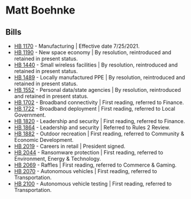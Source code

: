 # Matt Boehnke
## Bills
* [HB 1170](/bill/2021-22/hb/1170/) - Manufacturing | Effective date 7/25/2021.
* [HB 1190](/bill/2021-22/hb/1190/) - New space economy | By resolution, reintroduced and retained in present status.
* [HB 1440](/bill/2021-22/hb/1440/) - Small wireless facilities | By resolution, reintroduced and retained in present status.
* [HB 1489](/bill/2021-22/hb/1489/) - Locally manufactured PPE | By resolution, reintroduced and retained in present status.
* [HB 1552](/bill/2021-22/hb/1552/) - Personal data/state agencies | By resolution, reintroduced and retained in present status.
* [HB 1702](/bill/2021-22/hb/1702/) - Broadband connectivity | First reading, referred to Finance.
* [HB 1722](/bill/2021-22/hb/1722/) - Broadband deployment | First reading, referred to Local Government.
* [HB 1820](/bill/2021-22/hb/1820/) - Leadership and security | First reading, referred to Finance.
* [HB 1864](/bill/2021-22/hb/1864/) - Leadership and security | Referred to Rules 2 Review.
* [HB 1882](/bill/2021-22/hb/1882/) - Outdoor recreation | First reading, referred to Community & Economic Development.
* [HB 2019](/bill/2021-22/hb/2019/) - Careers in retail | President signed.
* [HB 2044](/bill/2021-22/hb/2044/) - Ransomware protection | First reading, referred to Environment, Energy & Technology.
* [HB 2069](/bill/2021-22/hb/2069/) - Raffles | First reading, referred to Commerce & Gaming.
* [HB 2070](/bill/2021-22/hb/2070/) - Autonomous vehicles | First reading, referred to Transportation.
* [HB 2100](/bill/2021-22/hb/2100/) - Autonomous vehicle testing | First reading, referred to Transportation.
